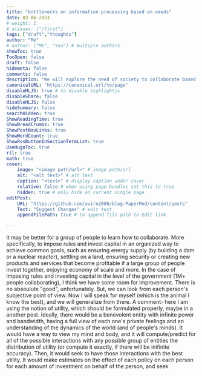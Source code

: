 ```yaml
---
title: "bottlenecks on information processing based on needs"
date: 03-06-2023
# weight: 1
# aliases: ["/first"]
tags: ["draft","thoughts"]
author: "Me"
# author: ["Me", "You"] # multiple authors
showToc: true
TocOpen: false
draft: false
hidemeta: false
comments: false
description: "We will explore the need of society to collaborate based on people's needs, and the information processing involving it"
canonicalURL: "https://canonical.url/to/page"
disableHLJS: true # to disable highlightjs
disableShare: false
disableHLJS: false
hideSummary: false
searchHidden: true
ShowReadingTime: true
ShowBreadCrumbs: true
ShowPostNavLinks: true
ShowWordCount: true
ShowRssButtonInSectionTermList: true
UseHugoToc: true
rtl: true
math: true
cover:
    image: "<image path/url>" # image path/url
    alt: "<alt text>" # alt text
    caption: "<text>" # display caption under cover
    relative: false # when using page bundles set this to true
    hidden: true # only hide on current single page
editPost:
    URL: "https://github.com/aviro2000/blog-PaperMod/content/posts"
    Text: "Suggest Changes" # edit text
    appendFilePath: true # to append file path to Edit link

---
```


It may be better for a group of people to learn how to collaborate. More specifically, to impose rules and invest capital in an organized way to achieve common goals, such as ensuring energy supply (by building a dam or a nuclear reactor), settling on a land, ensuring security or creating new products and services that become profitable if a large group of people invest together, enjoying economy of scale and more. In the case of imposing rules and investing capital in the level of the government (1M+ people collaborating), I think we have some room for improvement.
There is no absoulute "good", unfortunately. But, we can look from each person's subjective point of view. Now I will speak for myself (which is the animal I know the best), and we will generalize from there. 
A comment- here I am using the notion of utility, which should be formulated properly, maybe in a another post.
Ideally, there would be a benevolent entity with infinite power and bandwidth, having a full view of each one's private feelings and an understanding of the dynamics of the world (and of people's minds). 
It would have a way to view my mind and body, and it will compute/predict for all of the possible interactions with any possible group of entities the distribution of utility (or compute it exactly, if there will be inifinite accuracy). Then, it would seek to have those interactions with the best utility.
It would make estimates on the effect of each policy on each person for each amount of investment on behalf of the person, and seek 